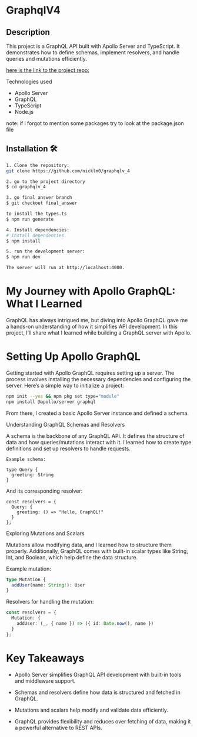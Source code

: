 # GraphqlV4

## Description
This project is a GraphQL API built with Apollo Server and TypeScript. It demonstrates how to define schemas, implement resolvers, and handle queries and mutations efficiently.

[here is the link to the project repo:](https://github.com/nicklm0/graphqlv_4)

Technologies used  
- Apollo Server
- GraphQL
- TypeScript
- Node.js

note:
if i forgot to mention some packages 
try to look at the package.json file 

## Installation 🛠️

```bash
1. Clone the repository:
git clone https://github.com/nicklm0/graphqlv_4

2. go to the project directory
$ cd graphqlv_4

3. go final answer branch
$ git checkout final_answer

to install the types.ts
$ npm run generate

4. Install dependencies:
# Install dependencies
$ npm install

5. run the development server:
$ npm run dev

The server will run at http://localhost:4000.
```

# My Journey with Apollo GraphQL: What I Learned
GraphQL has always intrigued me, but diving into Apollo GraphQL gave me a hands-on understanding of how it simplifies API development. In this project, I’ll share what I learned while building a GraphQL server with Apollo.

# Setting Up Apollo GraphQL

Getting started with Apollo GraphQL requires setting up a server. The process involves installing the necessary dependencies and configuring the server. Here’s a simple way to initialize a project:
```bash
npm init --yes && npm pkg set type="module"
npm install @apollo/server graphql
```
From there, I created a basic Apollo Server instance and defined a schema.

Understanding GraphQL Schemas and Resolvers

A schema is the backbone of any GraphQL API. It defines the structure of data and how queries/mutations interact with it. I learned how to create type definitions and set up resolvers to handle requests.
```gql
Example schema:

type Query {
  greeting: String
}
```
And its corresponding resolver:
```gql
const resolvers = {
  Query: {
    greeting: () => "Hello, GraphQL!"
  }
};
```

Exploring Mutations and Scalars

Mutations allow modifying data, and I learned how to structure them properly. Additionally, GraphQL comes with built-in scalar types like String, Int, and Boolean, which help define the data structure.

Example mutation:
```ts
type Mutation {
  addUser(name: String!): User
}
```
Resolvers for handling the mutation:

```ts
const resolvers = {
  Mutation: {
    addUser: (_, { name }) => ({ id: Date.now(), name })
  }
};
```
# Key Takeaways
- Apollo Server simplifies GraphQL API development with built-in tools and middleware support.

- Schemas and resolvers define how data is structured and fetched in GraphQL.

- Mutations and scalars help modify and validate data efficiently.

- GraphQL provides flexibility and reduces over fetching of data, making it a powerful  alternative to REST APIs.
